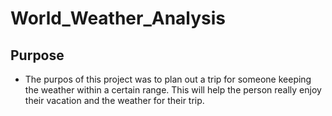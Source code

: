 # World_Weather_Analysis
## Purpose
- The purpos of this project was to plan out a trip for someone keeping the weather within a certain range. This will help the person really enjoy their vacation and the weather for their trip.
